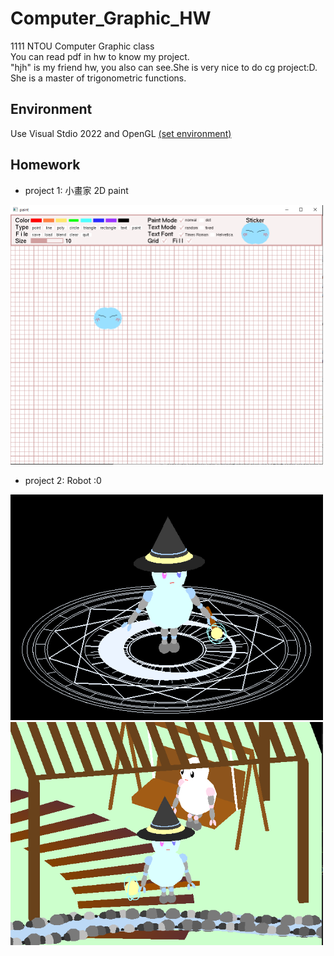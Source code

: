 # Computer_Graphic_HW

1111 NTOU Computer Graphic class <br>
You can read pdf in hw to know my project. <br>
"hjh" is my friend hw, you also can see.She is very nice to do cg project:D.
She is a master of trigonometric functions.

## Environment

Use Visual Stdio 2022 and OpenGL [(set environment)](https://juejin.cn/post/7030405762161573896)

## Homework

- project 1: 小畫家 2D paint
 <img src="/readmeImg/paint.png" alt="paint" title="paint" width="500"> 
 
- project 2: Robot :0
 <img src="/readmeImg/robot-1.png" alt="robot-1" title="paint" width="500"> 
 <img src="/readmeImg/robot-2.png" alt="robot-1" title="paint" width="500"> 
